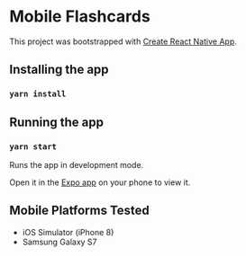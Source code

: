 # Mobile Flashcards

This project was bootstrapped with [Create React Native App](https://github.com/react-community/create-react-native-app).

## Installing the app

### `yarn install`

## Running the app

### `yarn start`

Runs the app in development mode.

Open it in the [Expo app](https://expo.io) on your phone to view it.

## Mobile Platforms Tested

- iOS Simulator (iPhone 8)
- Samsung Galaxy S7
